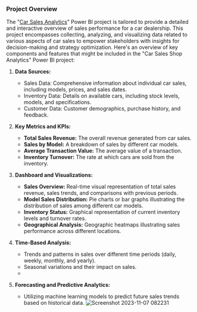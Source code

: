 ### Project Overview
The "[Car Sales Analytics](https://github.com/OLUJUWON-OMOTOBA/Project-5/blob/main/Car%20Sales.pbix)" Power BI project is tailored to provide a detailed and interactive overview of sales performance for a car dealership. This project encompasses collecting, analyzing, and visualizing data related to various aspects of car sales to empower stakeholders with insights for decision-making and strategy optimization. Here's an overview of key components and features that might be included in the "Car Sales Shop Analytics" Power BI project:

1. **Data Sources:**
   - Sales Data: Comprehensive information about individual car sales, including models, prices, and sales dates.
   - Inventory Data: Details on available cars, including stock levels, models, and specifications.
   - Customer Data: Customer demographics, purchase history, and feedback.

2. **Key Metrics and KPIs:**
   - **Total Sales Revenue:** The overall revenue generated from car sales.
   - **Sales by Model:** A breakdown of sales by different car models.
   - **Average Transaction Value:** The average value of a transaction.
   - **Inventory Turnover:** The rate at which cars are sold from the inventory.

3. **Dashboard and Visualizations:**
   - **Sales Overview:** Real-time visual representation of total sales revenue, sales trends, and comparisons with previous periods.
   - **Model Sales Distribution:** Pie charts or bar graphs illustrating the distribution of sales among different car models.
   - **Inventory Status:** Graphical representation of current inventory levels and turnover rates.
   - **Geographical Analysis:** Geographic heatmaps illustrating sales performance across different locations.

7. **Time-Based Analysis:**
   - Trends and patterns in sales over different time periods (daily, weekly, monthly, and yearly).
   - Seasonal variations and their impact on sales.
   - 
9. **Forecasting and Predictive Analytics:**
   - Utilizing machine learning models to predict future sales trends based on historical data.
![Screenshot 2023-11-07 082231](https://github.com/OLUJUWON-OMOTOBA/Project-5/assets/134015058/73ee28f9-02f0-4ea0-a71d-d602984e0842)
